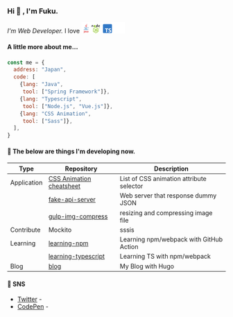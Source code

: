 ### Hi :wave: , I'm Fuku. 

<p><em>I'm Web Developer.</em>
 I love <img src="./lang.png" width="100"></p>

#### A little more about me...
```javascript
const me = {
  address: "Japan",
  code: [
    {lang: "Java",
     tool: ["Spring Framework"]},
    {lang: "Typescript",
     tool: ["Node.js", "Vue.js"]},
    {lang: "CSS Animation",
     tool: ["Sass"]},
  ],
}
```

#### :nut_and_bolt: The below are things I'm developing now.  
| Type        | Repository                                                                      | Description                              |
| ----------- | ------------------------------------------------------------------------------- | ---------------------------------------- |
| Application | [CSS Animation cheatsheet](https://github.com/fukugit/css-animation-cheatsheet) | List of CSS animation attribute selector |
|             | [fake-api-server](https://github.com/fukugit/fake-api-server)                   | Web server that response dummy JSON      |
|             | [gulp-img-compress](https://github.com/fukugit/gulp-img-compress)               | resizing and compressing image file      |
| Contribute  | Mockito                                                                         | sssis                                    |
| Learning    | [learning-npm](https://github.com/fukugit/learning-npm)                         | Learning npm/webpack with GitHub Action  |
|             | [learning-typescript](https://github.com/fukugit/learning-typescript)           | Learning TS with npm/webpack             |
| Blog        | [blog](https://fukugit.github.io/blog/)                                         | My Blog with Hugo                        |

#### :postbox: SNS
- [Twitter](https://twitter.com/kurrow1) -  
- [CodePen](https://codepen.io/fukugit) -  

<!--
**fukugit/fukugit** is a ✨ _special_ ✨ repository because its `README.md` (this file) appears on your GitHub profile.

Here are some ideas to get you started:

- 🔭 I’m currently working on ...
- 🌱 I’m currently learning ...
- 👯 I’m looking to collaborate on ...
- 🤔 I’m looking for help with ...
- 💬 Ask me about ...
- 📫 How to reach me: ...
- 😄 Pronouns: ...
- ⚡ Fun fact: ...
-->
